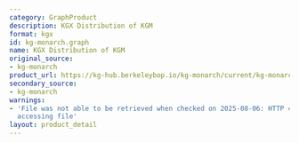 ```yaml
---
category: GraphProduct
description: KGX Distribution of KGM
format: kgx
id: kg-monarch.graph
name: KGX Distribution of KGM
original_source:
- kg-monarch
product_url: https://kg-hub.berkeleybop.io/kg-monarch/current/kg-monarch.tar.gz
secondary_source:
- kg-monarch
warnings:
- 'File was not able to be retrieved when checked on 2025-08-06: HTTP 404 error when
  accessing file'
layout: product_detail
---
```


